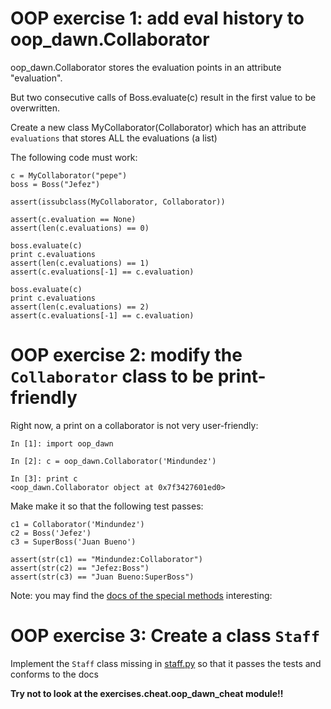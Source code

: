 

# OOP exercise 1: add eval history to oop_dawn.Collaborator

oop_dawn.Collaborator stores the evaluation points in an attribute "evaluation". 

But two consecutive calls of Boss.evaluate(c) result in the first value to be overwritten.

Create  a new class MyCollaborator(Collaborator)
which has an attribute `evaluations` that stores ALL the evaluations (a list)

The following code must work:


```
c = MyCollaborator("pepe")
boss = Boss("Jefez")

assert(issubclass(MyCollaborator, Collaborator))

assert(c.evaluation == None)
assert(len(c.evaluations) == 0)

boss.evaluate(c)
print c.evaluations
assert(len(c.evaluations) == 1)
assert(c.evaluations[-1] == c.evaluation)

boss.evaluate(c)
print c.evaluations
assert(len(c.evaluations) == 2)
assert(c.evaluations[-1] == c.evaluation)
```

# OOP exercise 2: modify the `Collaborator` class to be print-friendly

Right now, a print on a collaborator is not very user-friendly:

```
In [1]: import oop_dawn

In [2]: c = oop_dawn.Collaborator('Mindundez')

In [3]: print c
<oop_dawn.Collaborator object at 0x7f3427601ed0>
```

Make make it so that the following test passes:

```
c1 = Collaborator('Mindundez')
c2 = Boss('Jefez')
c3 = SuperBoss('Juan Bueno')

assert(str(c1) == "Mindundez:Collaborator")
assert(str(c2) == "Jefez:Boss")
assert(str(c3) == "Juan Bueno:SuperBoss")
```

Note: you may find the [docs of the special methods](https://docs.python.org/2/reference/datamodel.html#special-method-names
) interesting:

# OOP exercise 3: Create a class `Staff`

Implement the `Staff` class missing in [staff.py]() so that it passes the tests and conforms to the docs

**Try not to look at the exercises.cheat.oop_dawn_cheat module!!**



